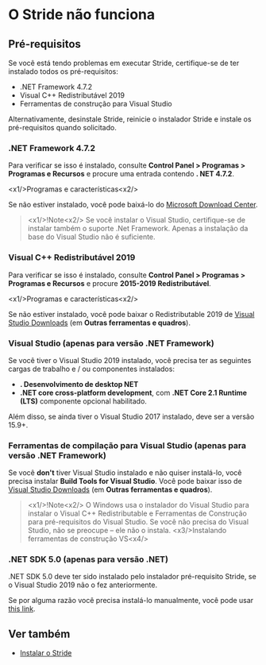 # O Stride não funciona

## Pré-requisitos

Se você está tendo problemas em executar Stride, certifique-se de ter instalado todos os pré-requisitos:

* .NET Framework 4.7.2
* Visual C++ Redistributável 2019
* Ferramentas de construção para Visual Studio

Alternativamente, desinstale Stride, reinicie o instalador Stride e instale os pré-requisitos quando solicitado.

### .NET Framework 4.7.2

Para verificar se isso é instalado, consulte **Control Panel > Programas > Programas e Recursos** e procure uma entrada contendo **. NET 4.7.2**.

<x1\/>Programas e características<x2\/>

Se não estiver instalado, você pode baixá-lo do [Microsoft Download Center](https://dotnet.microsoft.com/download/dotnet-framework/thank-you/net472-web-installer).

> <x1\/>!Note<x2\/>
> Se você instalar o Visual Studio, certifique-se de instalar também o suporte .Net Framework. Apenas a instalação da base do Visual Studio não é suficiente.

### Visual C++ Redistributável 2019

Para verificar se isso é instalado, consulte **Control Panel > Programas > Programas e Recursos** e procure **2015-2019 Redistributável**.

<x1\/>Programas e características<x2\/>

Se não estiver instalado, você pode baixar o Redistributable 2019 de [Visual Studio Downloads](https://www.visualstudio.com/downloads/) (em **Outras ferramentas e quadros**).


### Visual Studio (apenas para versão .NET Framework)

Se você tiver o Visual Studio 2019 instalado, você precisa ter as seguintes cargas de trabalho e \/ ou componentes instalados:
* **. Desenvolvimento de desktop NET**
* **.NET core cross-platform development**, com **.NET Core 2.1 Runtime (LTS)** componente opcional habilitado.

Além disso, se ainda tiver o Visual Studio 2017 instalado, deve ser a versão 15.9+.

### Ferramentas de compilação para Visual Studio (apenas para versão .NET Framework)

Se você **don't** tiver Visual Studio instalado e não quiser instalá-lo, você precisa instalar **Build Tools for Visual Studio**. Você pode baixar isso de [Visual Studio Downloads](https://www.visualstudio.com/downloads/) (em **Outras ferramentas e quadros**).

> <x1\/>!Note<x2\/>
> O Windows usa o instalador do Visual Studio para instalar o Visual C++ Redistributable e Ferramentas de Construção para pré-requisitos do Visual Studio. Se você não precisa do Visual Studio, não se preocupe – ele não o instala.
> <x3\/>Instalando ferramentas de construção VS<x4\/>

### .NET SDK 5.0 (apenas para versão .NET)

.NET SDK 5.0 deve ter sido instalado pelo instalador pré-requisito Stride, se o Visual Studio 2019 não o fez anteriormente.

Se por alguma razão você precisa instalá-lo manualmente, você pode usar [this link](https://dotnet.microsoft.com/download/dotnet-core/thank-you/sdk-5.0.101-windows-x64-installer).

## Ver também

* [Instalar o Stride](../get-started/install-stride.md)